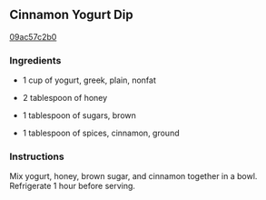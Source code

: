 ## Cinnamon Yogurt Dip

[09ac57c2b0](http://allrecipes.com/recipe/cinnamon-yogurt-dip/)

### Ingredients

 - 1 cup of yogurt, greek, plain, nonfat

 - 2 tablespoon of honey

 - 1 tablespoon of sugars, brown

 - 1 tablespoon of spices, cinnamon, ground

### Instructions

Mix yogurt, honey, brown sugar, and cinnamon together in a bowl. Refrigerate 1 hour before serving.